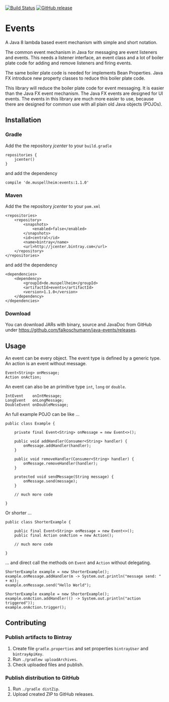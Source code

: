 [![Build Status](https://travis-ci.org/falkoschumann/java-events.svg?branch=master)](https://travis-ci.org/falkoschumann/java-events)
[![GitHub release](https://img.shields.io/github/release/falkoschumann/java-events.svg)]()


Events
======

A Java 8 lambda based event mechanism with simple and short notation.

The common event mechanism in Java for messaging are event listeners and events.
This needs a listener interface, an event class and a lot of boiler plate code
for adding and remove listeners and firing events.

The same boiler plate code is needed for implements Bean Properties. Java FX
introduce new property classes to reduce this boiler plate code.

This library will reduce the boiler plate code for event messaging. It is easier
than the Java FX event mechanism. The Java FX events are designed for UI events.
The events in this library are much more easier to use, because there are
designed for common use with all plain old Java objects (POJOs).


Installation
------------

### Gradle

Add the the repository _jcenter_ to your `build.gradle`

    repositories {
        jcenter()
    }

and add the dependency

    compile 'de.muspellheim:events:1.1.0'


### Maven

Add the the repository _jcenter_ to your `pom.xml`
    
    <repositories>
        <repository>
            <snapshots>
                <enabled>false</enabled>
            </snapshots>
            <id>central</id>
            <name>bintray</name>
            <url>http://jcenter.bintray.com</url>
        </repository>
    </repositories>

and add the dependency

    <dependencies>
        <dependency>
            <groupId>de.muspellheim</groupId>
            <artifactId>events</artifactId>
            <version>1.1.0</version>
        </dependency>
    </dependencies>


### Download

You can download JARs with binary, source and JavaDoc from GitHub under
https://github.com/falkoschumann/java-events/releases.


Usage
-----

An event can be every object. The event type is defined by a generic type. An
action is an event without message.

    Event<String> onMessage;
    Action onAction;

An event can also be an primitive type `int`, `long` or `double`.

    IntEvent    onIntMessage;
    LongEvent   onLongMessage;
    DoubleEvent onDoubleMessage;

An full example POJO can be like ...

    public class Example {

        private final Event<String> onMessage = new Event<>();

        public void addHandler(Consumer<String> handler) {
            onMessage.addHandler(handler);
        }

        public void removeHandler(Consumer<String> handler) {
            onMessage.removeHandler(handler);
        }

        protected void sendMessage(String message) {
            onMessage.send(message);
        }

        // much more code

    }

Or shorter ...

    public class ShorterExample {

        public final Event<String> onMessage = new Event<>();
        public final Action onAction = new Action();

        // much more code

    }

... and direct call the methods on `Event` and `Action` without delegating.

    ShorterExample example = new ShorterExample();
    example.onMessage.addHandler(m -> System.out.println("message send: " + m));
    example.onMessage.send("Hello World");

    ShorterExample example = new ShorterExample();
    example.onAction.addHandler(() -> System.out.println("action triggered"));
    example.onAction.trigger();


Contributing
------------

### Publish artifacts to Bintray

1.  Create file `gradle.properties` and set properties `bintrayUser` and
    `bintrayApiKey`.
2.  Run `./gradlew uploadArchives`.
3.  Check uploaded files and publish.

### Publish distribution to GitHub

1.  Run `./gradle distZip`.
2.  Upload created ZIP to GitHub releases.
